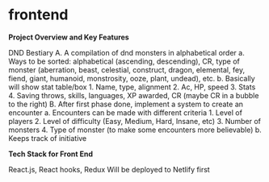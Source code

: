 # frontend

**Project Overview and Key Features**

DND Bestiary
    A. A compilation of dnd monsters in alphabetical order
        a. Ways to be sorted: alphabetical (ascending, descending), CR, type of monster (aberration, beast, celestial, construct, dragon, elemental, fey, fiend, giant, humanoid, monstrosity, ooze, plant, undead), etc.
        b. Basically will show stat table/box
            1. Name, type, alignment
            2. Ac, HP, speed
            3. Stats
            4. Saving throws, skills, languages, XP awarded, CR (maybe CR in a bubble to the right)
    B. After first phase done, implement a system to create an encounter
        a. Encounters can be made with different criteria
            1. Level of players
            2. Level of difficulty (Easy, Medium, Hard, Insane, etc)
            3. Number of monsters
            4. Type of monster (to make some encounters more believable)
        b. Keeps track of initiative
        
        
**Tech Stack for Front End**

React.js, React hooks, Redux
Will be deployed to Netlify first

